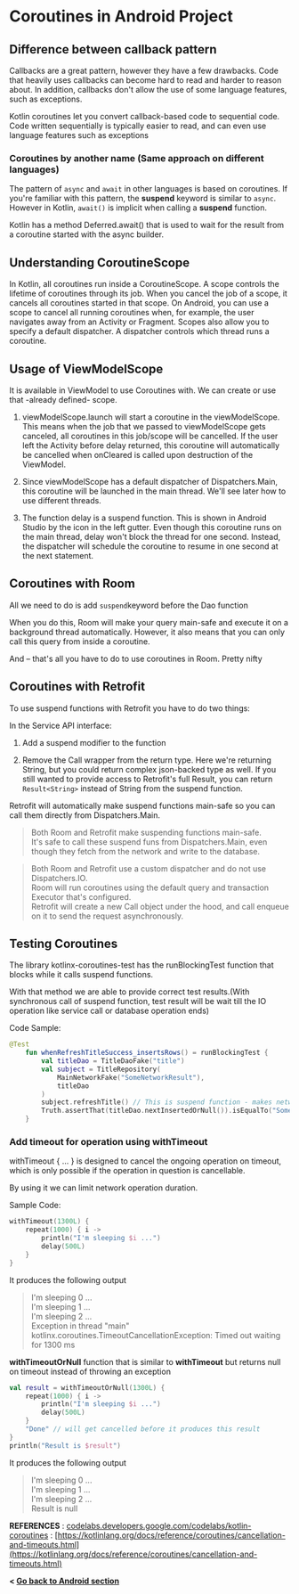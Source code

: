 # Coroutines in Android Project

## Difference between callback pattern

Callbacks are a great pattern, however they have a few drawbacks. Code that heavily uses callbacks can become hard to read and harder to reason about. In addition, callbacks don't allow the use of some language features, such as exceptions.

Kotlin coroutines let you convert callback-based code to sequential code. Code written sequentially is typically easier to read, and can even use language features such as exceptions

### Coroutines by another name (Same approach on different languages)

The pattern of `async` and `await` in other languages is based on coroutines. If you're familiar with this pattern, the **suspend** keyword is similar to `async`. However in Kotlin, `await()` is implicit when calling a **suspend** function.

Kotlin has a method Deferred.await() that is used to wait for the result from a coroutine started with the async builder.

## Understanding CoroutineScope

In Kotlin, all coroutines run inside a CoroutineScope. A scope controls the lifetime of coroutines through its job. When you cancel the job of a scope, it cancels all coroutines started in that scope. On Android, you can use a scope to cancel all running coroutines when, for example, the user navigates away from an Activity or Fragment. Scopes also allow you to specify a default dispatcher. A dispatcher controls which thread runs a coroutine.

## Usage of ViewModelScope

It is available in ViewModel to use Coroutines with. We can create or use that -already defined- scope.

1. viewModelScope.launch will start a coroutine in the viewModelScope. This means when the job that we passed to viewModelScope gets canceled, all coroutines in this job/scope will be cancelled. If the user left the Activity before delay returned, this coroutine will automatically be cancelled when onCleared is called upon destruction of the ViewModel.

2. Since viewModelScope has a default dispatcher of Dispatchers.Main, this coroutine will be launched in the main thread. We'll see later how to use different threads.

3. The function delay is a suspend function. This is shown in Android Studio by the  icon in the left gutter. Even though this coroutine runs on the main thread, delay won't block the thread for one second. Instead, the dispatcher will schedule the coroutine to resume in one second at the next statement.

## Coroutines with Room

All we need to do is add `suspend`keyword before the Dao function

When you do this, Room will make your query main-safe and execute it on a background thread automatically. However, it also means that you can only call this query from inside a coroutine.

And – that's all you have to do to use coroutines in Room. Pretty nifty

## Coroutines with Retrofit

To use suspend functions with Retrofit you have to do two things:

In the Service API interface:

1. Add a suspend modifier to the function

2. Remove the Call wrapper from the return type. Here we're returning String, but you could return complex json-backed type as well. If you still wanted to provide access to Retrofit's full Result, you can return `Result<String>` instead of String from the suspend function.

Retrofit will automatically make suspend functions main-safe so you can call them directly from Dispatchers.Main.

> Both Room and Retrofit make suspending functions main-safe.<br>
It's safe to call these suspend funs from Dispatchers.Main, even though they fetch from the network and write to the database.<br>

> Both Room and Retrofit use a custom dispatcher and do not use Dispatchers.IO.<br>
Room will run coroutines using the default query and transaction Executor that's configured.<br>
Retrofit will create a new Call object under the hood, and call enqueue on it to send the request asynchronously.

## Testing Coroutines

The library kotlinx-coroutines-test has the runBlockingTest function that blocks while it calls suspend functions.

With that method we are able to provide correct test results.(With synchronous call of suspend function, test result will be wait till the IO operation like service call or database operation ends)

Code Sample:

```kotlin
@Test
    fun whenRefreshTitleSuccess_insertsRows() = runBlockingTest {
        val titleDao = TitleDaoFake("title")
        val subject = TitleRepository(
            MainNetworkFake("SomeNetworkResult"),
            titleDao
        )
        subject.refreshTitle() // This is suspend function - makes network request and write data to db
        Truth.assertThat(titleDao.nextInsertedOrNull()).isEqualTo("SomeNetworkResult")
    }
```

### Add timeout for operation using **withTimeout**

withTimeout { ... } is designed to cancel the ongoing operation on timeout, which is only possible if the operation in question is cancellable.

By using it we can limit network operation duration.

Sample Code:

```kotlin
withTimeout(1300L) {
    repeat(1000) { i ->
        println("I'm sleeping $i ...")
        delay(500L)
    }
}
```

It produces the following output

> I'm sleeping 0 ...<br>
I'm sleeping 1 ...<br>
I'm sleeping 2 ...<br>
Exception in thread "main" kotlinx.coroutines.TimeoutCancellationException: Timed out waiting for 1300 ms

**withTimeoutOrNull** function that is similar to **withTimeout** but returns null on timeout instead of throwing an exception

```kotlin
val result = withTimeoutOrNull(1300L) {
    repeat(1000) { i ->
        println("I'm sleeping $i ...")
        delay(500L)
    }
    "Done" // will get cancelled before it produces this result
}
println("Result is $result")
```

It produces the following output

> I'm sleeping 0 ...<br>
I'm sleeping 1 ...<br>
I'm sleeping 2 ...<br>
Result is null

**REFERENCES**
: [codelabs.developers.google.com/codelabs/kotlin-coroutines](codelabs.developers.google.com/codelabs/kotlin-coroutines)
: [https://kotlinlang.org/docs/reference/coroutines/cancellation-and-timeouts.html](https://kotlinlang.org/docs/reference/coroutines/cancellation-and-timeouts.html)

**< [Go back to Android section](../android)**
